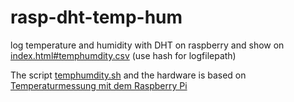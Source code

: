 rasp-dht-temp-hum
=================

log temperature and humidity with DHT on raspberry and show on [index.html#temphumdity.csv](index.html#temphumdity.csv) (use hash for logfilepath) 

The script [temphumdity.sh](temphumdity.sh) and the hardware is based on [Temperaturmessung mit dem Raspberry Pi](http://www.test-wetterstation.de/temperaturmessung-mit-dem-raspberry-pi)
